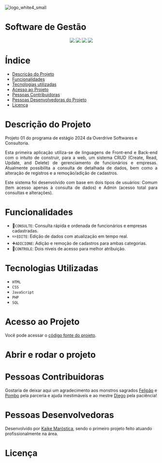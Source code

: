 ![logo_white4_small](https://github.com/user-attachments/assets/69f69df9-21dc-48ae-a09f-ad66cfb3aef2)
<h1>Software de Gestão</h1>


<p align="center">
  <img src="https://img.shields.io/badge/Início-Out/2024-blue"/>
  <img src="https://img.shields.io/badge/Lançamento-Dez/2024-green"/>
  <img src="https://img.shields.io/badge/Licensa-MIT-red"/>
  <img src="https://img.shields.io/badge/Versão-1.0-orange"/>
</p>


# Índice 
- [Descrição do Projeto](#descrição-do-projeto)
- [Funcionalidades](#funcionalidades)
- [Tecnologias utilizadas](#tecnologias-utilizadas)
- [Acesso ao Projeto](#acesso-ao-projeto)
- [Pessoas Contribuidoras](#pessoas-contribuidoras)
- [Pessoas Desenvolvedoras do Projeto](#pessoas-desenvolvedoras)
- [Licença](#licença)


# Descrição do Projeto
<p>
  Projeto 01 do programa de estágio 2024 da Overdrive Softwares e Consultoria.
</p>
<p align="justify">
  Esta primeira aplicação utiliza-se de linguagens de Front-end e Back-end com o intuito de construir, para a web, um sistema CRUD (Create, Read, Update, and Delete) de gerenciamento de funcionários e empresas. Atualmente possibilita a consulta de detalhada de dados, bem como a alteração de registros e a remoção/adição de cadastros. 
</p>
<p align="justify">
  Este sistema foi desenvolvido com base em dois tipos de usuários: Comum (tem acesso apenas à consulta de dados) e Admin (acesso total para consultas e alterações).
</p>


# Funcionalidades
- :mag_right:`CONSULTE`: Consulta rápida e ordenada de funcionários e empresas cadastradas.
- :pencil2:`EDITE`: Edição de dados com atualização em tempo real.
- :heavy_plus_sign:`ADICIONE`: Adição e remoção de cadastros para ambas categorias. 
- :small_red_triangle:`CONTROLE`: Dois níveis de acesso para melhor atribuição.


# Tecnologias Utilizadas
- ``HTML``
- ``CSS``
- ``JavaScript``
- ``PHP``
- ``SQL``


# Acesso ao Projeto
Você pode acessar o [código fonte do projeto](https://github.com/kaikem/OverCRUD).


# Abrir e rodar o projeto


# Pessoas Contribuidoras
Gostaria de deixar aqui um agradecimento aos monstros sagrados [Felipão](https://www.github.com/felipedegodoy16) e [Pombo](https://www.github.com/rpm) pela parceria e ajuda inestimáveis e ao mestre [Diego](https://www.github.com/diegonegretto) pela paciência!


# Pessoas Desenvolvedoras
Desenvolvido por [Kaike Maróstica](https://www.github.com/kaikem), sendo o primeiro projeto feito atuando profissionalmente na área.

# Licença


